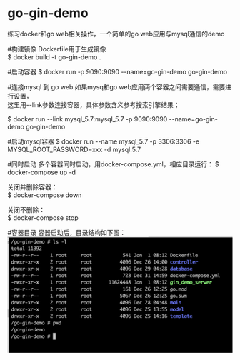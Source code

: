 # go-gin-demo
练习docker和go web相关操作，一个简单的go web应用与mysql通信的demo

#构建镜像
Dockerfile用于生成镜像  
$ docker build -t go-gin-demo .  

#启动容器
$ docker run -p 9090:9090 --name=go-gin-demo go-gin-demo

#连接mysql 到 go web
如果mysq和go web应用两个容器之间需要通信，需要进行设置，  
这里用--link参数连接容器，具体参数含义参考搜索引擎结果；
  
$ docker run --link mysql_5.7:mysql_5.7 -p 9090:9090 --name=go-gin-demo go-gin-demo  


#启动mysql容器
$ docker run --name mysql_5.7 -p 3306:3306 -e MYSQL_ROOT_PASSWORD=xxx -d mysql:5.7  

#同时启动
多个容器同时启动，用docker-compose.yml，相应目录运行：
$ docker-compose up -d

关闭并删除容器：  
$ docker-compose down

关闭不删除：  
$ docker-compose stop

#容器目录
容器启动后，目录结构如下图：
![avatar](pic/contain_dir.png)